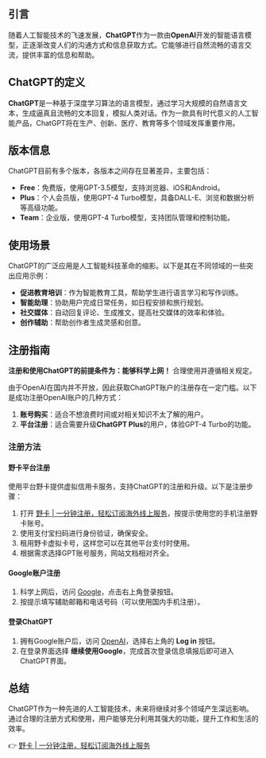 ## 引言

随着人工智能技术的飞速发展，**ChatGPT**作为一款由**OpenAI**开发的智能语言模型，正逐渐改变人们的沟通方式和信息获取方式。它能够进行自然流畅的语言交流，提供丰富的信息和帮助。

## ChatGPT的定义

**ChatGPT**是一种基于深度学习算法的语言模型，通过学习大规模的自然语言文本，生成逼真且流畅的文本回复，模拟人类对话。作为一款具有时代意义的人工智能产品，ChatGPT将在生产、创新、医疗、教育等多个领域发挥重要作用。

## 版本信息

ChatGPT目前有多个版本，各版本之间存在显著差异，主要包括：

- **Free**：免费版，使用GPT-3.5模型，支持浏览器、iOS和Android。
- **Plus**：个人会员版，使用GPT-4 Turbo模型，具备DALL-E、浏览和数据分析等高级功能。
- **Team**：企业版，使用GPT-4 Turbo模型，支持团队管理和控制功能。

## 使用场景

ChatGPT的广泛应用是人工智能科技革命的缩影。以下是其在不同领域的一些突出应用示例：

- **促进教育培训**：作为智能教育工具，帮助学生进行语言学习和写作训练。
- **智能助理**：协助用户完成日常任务，如日程安排和旅行规划。
- **社交媒体**：自动回复评论、生成推文，提高社交媒体的效率和体验。
- **创作辅助**：帮助创作者生成灵感和创意。

## 注册指南

**注册和使用ChatGPT的前提条件为：能够科学上网！** 合理使用并遵循相关规定。

由于OpenAI在国内并不开放，因此获取ChatGPT账户的注册存在一定门槛。以下是成功注册OpenAI账户的几种方式：

1. **账号购买**：适合不想浪费时间或对相关知识不太了解的用户。
2. **平台注册**：适合需要升级**ChatGPT Plus**的用户，体验GPT-4 Turbo的功能。

### 注册方法

#### 野卡平台注册

使用平台野卡提供虚拟信用卡服务，支持ChatGPT的注册和升级。以下是注册步骤：

1. 打开 [野卡 | 一分钟注册，轻松订阅海外线上服务](https://bit.ly/bewildcard)，按提示使用您的手机注册野卡账号。
2. 使用支付宝扫码进行身份验证，确保安全。
3. 租用野卡虚拟卡号，这样您可以在其他平台支付时使用。
4. 根据需求选择GPT账号服务，网站文档相对齐全。

#### Google账户注册

1. 科学上网后，访问 [Google](https://www.google.com/)，点击右上角登录按钮。
2. 按提示填写辅助邮箱和电话号码（可以使用国内手机注册）。

#### 登录ChatGPT

1. 拥有Google账户后，访问 [OpenAI](https://openai.com/)，选择右上角的 **Log in** 按钮。
2. 在登录界面选择 **继续使用Google**，完成首次登录信息填报后即可进入ChatGPT界面。

## 总结

ChatGPT作为一种先进的人工智能技术，未来将继续对多个领域产生深远影响。通过合理的注册方式和使用，用户能够充分利用其强大的功能，提升工作和生活的效率。

👉 [野卡 | 一分钟注册，轻松订阅海外线上服务](https://bit.ly/bewildcard)